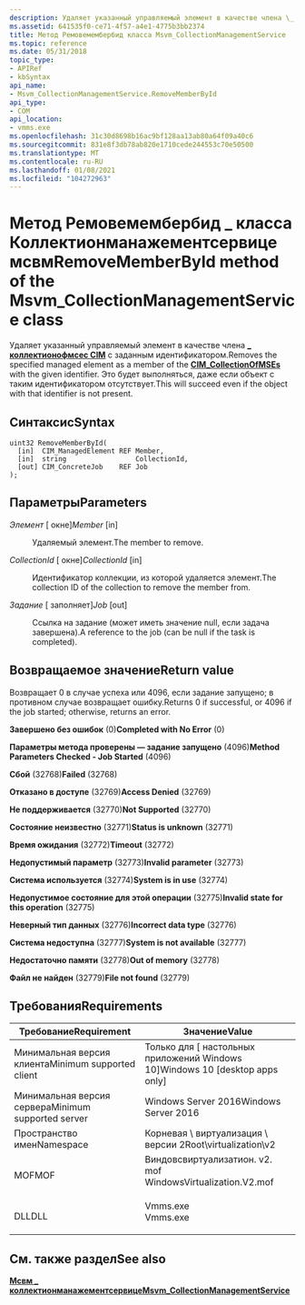 ```yaml
---
description: Удаляет указанный управляемый элемент в качестве члена \_ КОЛЛЕКТИОНОФМСЕС CIM с заданным идентификатором. Это будет выполняться, даже если объект с таким идентификатором отсутствует.
ms.assetid: 641535f0-ce71-4f57-a4e1-4775b3bb2374
title: Метод Ремовемембербид класса Msvm_CollectionManagementService
ms.topic: reference
ms.date: 05/31/2018
topic_type:
- APIRef
- kbSyntax
api_name:
- Msvm_CollectionManagementService.RemoveMemberById
api_type:
- COM
api_location:
- vmms.exe
ms.openlocfilehash: 31c30d8698b16ac9bf128aa13ab80a64f09a40c6
ms.sourcegitcommit: 831e8f3db78ab820e1710cede244553c70e50500
ms.translationtype: MT
ms.contentlocale: ru-RU
ms.lasthandoff: 01/08/2021
ms.locfileid: "104272963"
---
```

# <a name="removememberbyid-method-of-the-msvm_collectionmanagementservice-class"></a><span data-ttu-id="7424a-104">Метод Ремовемембербид \_ класса Коллектионманажементсервице мсвм</span><span class="sxs-lookup"><span data-stu-id="7424a-104">RemoveMemberById method of the Msvm\_CollectionManagementService class</span></span>

<span data-ttu-id="7424a-105">Удаляет указанный управляемый элемент в качестве члена [**\_ коллектионофмсес CIM**](cim-collectionofmses.md) с заданным идентификатором.</span><span class="sxs-lookup"><span data-stu-id="7424a-105">Removes the specified managed element as a member of the [**CIM\_CollectionOfMSEs**](cim-collectionofmses.md) with the given identifier.</span></span> <span data-ttu-id="7424a-106">Это будет выполняться, даже если объект с таким идентификатором отсутствует.</span><span class="sxs-lookup"><span data-stu-id="7424a-106">This will succeed even if the object with that identifier is not present.</span></span>

## <a name="syntax"></a><span data-ttu-id="7424a-107">Синтаксис</span><span class="sxs-lookup"><span data-stu-id="7424a-107">Syntax</span></span>


```mof
uint32 RemoveMemberById(
  [in]  CIM_ManagedElement REF Member,
  [in]  string                 CollectionId,
  [out] CIM_ConcreteJob    REF Job
);
```



## <a name="parameters"></a><span data-ttu-id="7424a-108">Параметры</span><span class="sxs-lookup"><span data-stu-id="7424a-108">Parameters</span></span>

<dl> <dt>

<span data-ttu-id="7424a-109">*Элемент* \[ окне\]</span><span class="sxs-lookup"><span data-stu-id="7424a-109">*Member* \[in\]</span></span>
</dt> <dd>

<span data-ttu-id="7424a-110">Удаляемый элемент.</span><span class="sxs-lookup"><span data-stu-id="7424a-110">The member to remove.</span></span>

</dd> <dt>

<span data-ttu-id="7424a-111">*CollectionId* \[ окне\]</span><span class="sxs-lookup"><span data-stu-id="7424a-111">*CollectionId* \[in\]</span></span>
</dt> <dd>

<span data-ttu-id="7424a-112">Идентификатор коллекции, из которой удаляется элемент.</span><span class="sxs-lookup"><span data-stu-id="7424a-112">The collection ID of the collection to remove the member from.</span></span>

</dd> <dt>

<span data-ttu-id="7424a-113">*Задание* \[ заполняет\]</span><span class="sxs-lookup"><span data-stu-id="7424a-113">*Job* \[out\]</span></span>
</dt> <dd>

<span data-ttu-id="7424a-114">Ссылка на задание (может иметь значение null, если задача завершена).</span><span class="sxs-lookup"><span data-stu-id="7424a-114">A reference to the job (can be null if the task is completed).</span></span>

</dd> </dl>

## <a name="return-value"></a><span data-ttu-id="7424a-115">Возвращаемое значение</span><span class="sxs-lookup"><span data-stu-id="7424a-115">Return value</span></span>

<span data-ttu-id="7424a-116">Возвращает 0 в случае успеха или 4096, если задание запущено; в противном случае возвращает ошибку.</span><span class="sxs-lookup"><span data-stu-id="7424a-116">Returns 0 if successful, or 4096 if the job started; otherwise, returns an error.</span></span>

<dl> <dt>

<span data-ttu-id="7424a-117">**Завершено без ошибок** (0)</span><span class="sxs-lookup"><span data-stu-id="7424a-117">**Completed with No Error** (0)</span></span>
</dt> <dt>

<span data-ttu-id="7424a-118">**Параметры метода проверены — задание запущено** (4096)</span><span class="sxs-lookup"><span data-stu-id="7424a-118">**Method Parameters Checked - Job Started** (4096)</span></span>
</dt> <dt>

<span data-ttu-id="7424a-119">**Сбой** (32768)</span><span class="sxs-lookup"><span data-stu-id="7424a-119">**Failed** (32768)</span></span>
</dt> <dt>

<span data-ttu-id="7424a-120">**Отказано в доступе** (32769)</span><span class="sxs-lookup"><span data-stu-id="7424a-120">**Access Denied** (32769)</span></span>
</dt> <dt>

<span data-ttu-id="7424a-121">**Не поддерживается** (32770)</span><span class="sxs-lookup"><span data-stu-id="7424a-121">**Not Supported** (32770)</span></span>
</dt> <dt>

<span data-ttu-id="7424a-122">**Состояние неизвестно** (32771)</span><span class="sxs-lookup"><span data-stu-id="7424a-122">**Status is unknown** (32771)</span></span>
</dt> <dt>

<span data-ttu-id="7424a-123">**Время ожидания** (32772)</span><span class="sxs-lookup"><span data-stu-id="7424a-123">**Timeout** (32772)</span></span>
</dt> <dt>

<span data-ttu-id="7424a-124">**Недопустимый параметр** (32773)</span><span class="sxs-lookup"><span data-stu-id="7424a-124">**Invalid parameter** (32773)</span></span>
</dt> <dt>

<span data-ttu-id="7424a-125">**Система используется** (32774)</span><span class="sxs-lookup"><span data-stu-id="7424a-125">**System is in use** (32774)</span></span>
</dt> <dt>

<span data-ttu-id="7424a-126">**Недопустимое состояние для этой операции** (32775)</span><span class="sxs-lookup"><span data-stu-id="7424a-126">**Invalid state for this operation** (32775)</span></span>
</dt> <dt>

<span data-ttu-id="7424a-127">**Неверный тип данных** (32776)</span><span class="sxs-lookup"><span data-stu-id="7424a-127">**Incorrect data type** (32776)</span></span>
</dt> <dt>

<span data-ttu-id="7424a-128">**Система недоступна** (32777)</span><span class="sxs-lookup"><span data-stu-id="7424a-128">**System is not available** (32777)</span></span>
</dt> <dt>

<span data-ttu-id="7424a-129">**Недостаточно памяти** (32778)</span><span class="sxs-lookup"><span data-stu-id="7424a-129">**Out of memory** (32778)</span></span>
</dt> <dt>

<span data-ttu-id="7424a-130">**Файл не найден** (32779)</span><span class="sxs-lookup"><span data-stu-id="7424a-130">**File not found** (32779)</span></span>
</dt> </dl>

## <a name="requirements"></a><span data-ttu-id="7424a-131">Требования</span><span class="sxs-lookup"><span data-stu-id="7424a-131">Requirements</span></span>



| <span data-ttu-id="7424a-132">Требование</span><span class="sxs-lookup"><span data-stu-id="7424a-132">Requirement</span></span> | <span data-ttu-id="7424a-133">Значение</span><span class="sxs-lookup"><span data-stu-id="7424a-133">Value</span></span> |
|-------------------------------------|---------------------------------------------------------------------------------------------------------|
| <span data-ttu-id="7424a-134">Минимальная версия клиента</span><span class="sxs-lookup"><span data-stu-id="7424a-134">Minimum supported client</span></span><br/> | <span data-ttu-id="7424a-135">Только для \[ настольных приложений Windows 10\]</span><span class="sxs-lookup"><span data-stu-id="7424a-135">Windows 10 \[desktop apps only\]</span></span><br/>                                                             |
| <span data-ttu-id="7424a-136">Минимальная версия сервера</span><span class="sxs-lookup"><span data-stu-id="7424a-136">Minimum supported server</span></span><br/> | <span data-ttu-id="7424a-137">Windows Server 2016</span><span class="sxs-lookup"><span data-stu-id="7424a-137">Windows Server 2016</span></span><br/>                                                                          |
| <span data-ttu-id="7424a-138">Пространство имен</span><span class="sxs-lookup"><span data-stu-id="7424a-138">Namespace</span></span><br/>                | <span data-ttu-id="7424a-139">Корневая \\ виртуализация \\ версии 2</span><span class="sxs-lookup"><span data-stu-id="7424a-139">Root\\virtualization\\v2</span></span><br/>                                                                     |
| <span data-ttu-id="7424a-140">MOF</span><span class="sxs-lookup"><span data-stu-id="7424a-140">MOF</span></span><br/>                      | <dl> <span data-ttu-id="7424a-141"><dt>Виндовсвиртуализатион. v2. mof</dt></span><span class="sxs-lookup"><span data-stu-id="7424a-141"><dt>WindowsVirtualization.V2.mof</dt></span></span> </dl> |
| <span data-ttu-id="7424a-142">DLL</span><span class="sxs-lookup"><span data-stu-id="7424a-142">DLL</span></span><br/>                      | <dl> <span data-ttu-id="7424a-143"><dt>Vmms.exe</dt></span><span class="sxs-lookup"><span data-stu-id="7424a-143"><dt>Vmms.exe</dt></span></span> </dl>                     |



## <a name="see-also"></a><span data-ttu-id="7424a-144">См. также раздел</span><span class="sxs-lookup"><span data-stu-id="7424a-144">See also</span></span>

<dl> <dt>

[<span data-ttu-id="7424a-145">**Мсвм \_ коллектионманажементсервице**</span><span class="sxs-lookup"><span data-stu-id="7424a-145">**Msvm\_CollectionManagementService**</span></span>](msvm-collectionmanagementservice.md)
</dt> </dl>

 

 





